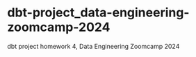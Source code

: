 # dbt-project_data-engineering-zoomcamp-2024
dbt project homework 4, Data Engineering Zoomcamp 2024
